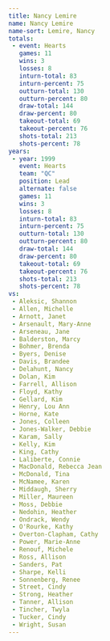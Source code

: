 ```yaml
---
title: Nancy Lemire
name: Nancy Lemire
name-sort: Lemire, Nancy
totals:
 - event: Hearts
   games: 11
   wins: 3
   losses: 8
   inturn-total: 83
   inturn-percent: 75
   outturn-total: 130
   outturn-percent: 80
   draw-total: 144
   draw-percent: 80
   takeout-total: 69
   takeout-percent: 76
   shots-total: 213
   shots-percent: 78
years:
 - year: 1999
   event: Hearts
   team: "QC"
   position: Lead
   alternate: false
   games: 11
   wins: 3
   losses: 8
   inturn-total: 83
   inturn-percent: 75
   outturn-total: 130
   outturn-percent: 80
   draw-total: 144
   draw-percent: 80
   takeout-total: 69
   takeout-percent: 76
   shots-total: 213
   shots-percent: 78
vs:
 - Aleksic, Shannon
 - Allen, Michelle
 - Arnott, Janet
 - Arsenault, Mary-Anne
 - Arseneau, Jane
 - Balderston, Marcy
 - Bohmer, Brenda
 - Byers, Denise
 - Davis, Brandee
 - Delahunt, Nancy
 - Dolan, Kim
 - Farrell, Allison
 - Floyd, Kathy
 - Gellard, Kim
 - Henry, Lou Ann
 - Horne, Kate
 - Jones, Colleen
 - Jones-Walker, Debbie
 - Karam, Sally
 - Kelly, Kim
 - King, Cathy
 - Laliberte, Connie
 - MacDonald, Rebecca Jean
 - McDonald, Tina
 - McNamee, Karen
 - Middaugh, Sherry
 - Miller, Maureen
 - Moss, Debbie
 - Nedohin, Heather
 - Ondrack, Wendy
 - O'Rourke, Kathy
 - Overton-Clapham, Cathy
 - Power, Marie-Anne
 - Renouf, Michele
 - Ross, Allison
 - Sanders, Pat
 - Sharpe, Kelli
 - Sonnenberg, Renee
 - Street, Cindy
 - Strong, Heather
 - Tanner, Allison
 - Tincher, Twyla
 - Tucker, Cindy
 - Wright, Susan
---
```

